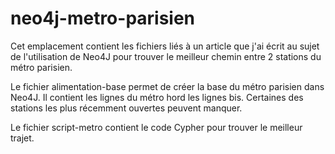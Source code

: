 # neo4j-metro-parisien

Cet emplacement contient les fichiers liés à un article que j'ai écrit au sujet de l'utilisation de Neo4J pour trouver le meilleur chemin entre 2 stations du métro parisien.

Le fichier alimentation-base permet de créer la base du métro parisien dans Neo4J. Il contient les lignes du métro hord les lignes bis. Certaines des stations les plus récemment ouvertes peuvent manquer.

Le fichier script-metro contient le code Cypher pour trouver le meilleur trajet.
